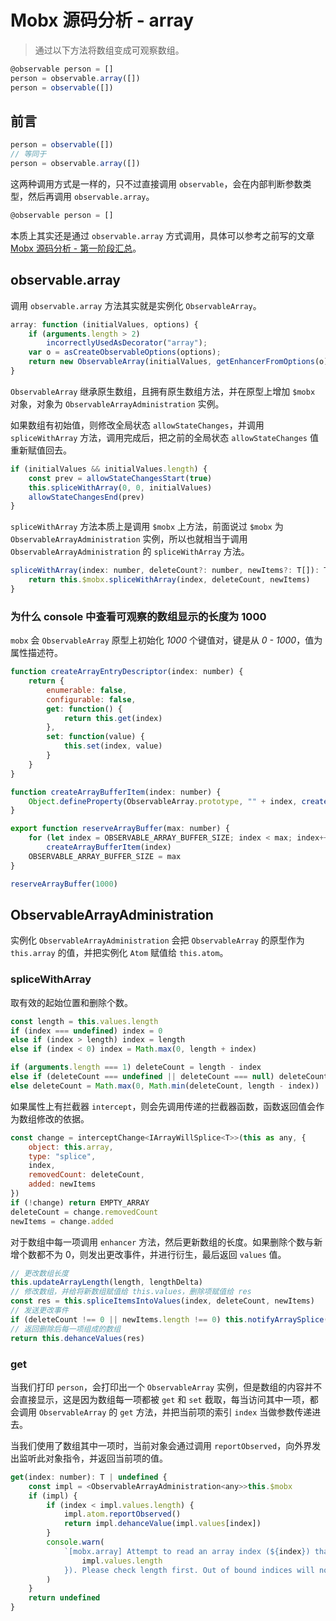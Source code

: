 # Mobx 源码分析 - array

> 通过以下方法将数组变成可观察数组。

```js
@observable person = []
person = observable.array([])
person = observable([])
```

## 前言

```js
person = observable([])
// 等同于
person = observable.array([])
```

这两种调用方式是一样的，只不过直接调用 `observable`，会在内部判断参数类型，然后再调用 `observable.array`。

```js
@observable person = []
```

本质上其实还是通过 `observable.array` 方式调用，具体可以参考之前写的文章[Mobx 源码分析 - 第一阶段汇总](./20190827.md)。

## observable.array

调用 `observable.array` 方法其实就是实例化 `ObservableArray`。

```js
array: function (initialValues, options) {
    if (arguments.length > 2)
        incorrectlyUsedAsDecorator("array");
    var o = asCreateObservableOptions(options);
    return new ObservableArray(initialValues, getEnhancerFromOptions(o), o.name);
}
```

`ObservableArray` 继承原生数组，且拥有原生数组方法，并在原型上增加 `$mobx` 对象，对象为 `ObservableArrayAdministration` 实例。

如果数组有初始值，则修改全局状态 `allowStateChanges`，并调用 `spliceWithArray` 方法，调用完成后，把之前的全局状态 `allowStateChanges` 值重新赋值回去。

```js
if (initialValues && initialValues.length) {
    const prev = allowStateChangesStart(true)
    this.spliceWithArray(0, 0, initialValues)
    allowStateChangesEnd(prev)
}
```

`spliceWithArray` 方法本质上是调用 `$mobx` 上方法，前面说过 `$mobx` 为 `ObservableArrayAdministration` 实例，所以也就相当于调用 `ObservableArrayAdministration` 的 `spliceWithArray` 方法。

```js
spliceWithArray(index: number, deleteCount?: number, newItems?: T[]): T[] {
    return this.$mobx.spliceWithArray(index, deleteCount, newItems)
}
```

### 为什么 console 中查看可观察的数组显示的长度为 1000

`mobx` 会 `ObservableArray` 原型上初始化 *1000* 个键值对，键是从 *0 - 1000*，值为属性描述符。

```js
function createArrayEntryDescriptor(index: number) {
    return {
        enumerable: false,
        configurable: false,
        get: function() {
            return this.get(index)
        },
        set: function(value) {
            this.set(index, value)
        }
    }
}

function createArrayBufferItem(index: number) {
    Object.defineProperty(ObservableArray.prototype, "" + index, createArrayEntryDescriptor(index))
}

export function reserveArrayBuffer(max: number) {
    for (let index = OBSERVABLE_ARRAY_BUFFER_SIZE; index < max; index++)
        createArrayBufferItem(index)
    OBSERVABLE_ARRAY_BUFFER_SIZE = max
}

reserveArrayBuffer(1000)
```

## ObservableArrayAdministration

实例化 `ObservableArrayAdministration` 会把 `ObservableArray` 的原型作为 `this.array` 的值，并把实例化 `Atom` 赋值给 `this.atom`。

### spliceWithArray

取有效的起始位置和删除个数。

```js
const length = this.values.length
if (index === undefined) index = 0
else if (index > length) index = length
else if (index < 0) index = Math.max(0, length + index)

if (arguments.length === 1) deleteCount = length - index
else if (deleteCount === undefined || deleteCount === null) deleteCount = 0
else deleteCount = Math.max(0, Math.min(deleteCount, length - index))
```

如果属性上有拦截器 `intercept`，则会先调用传递的拦截器函数，函数返回值会作为数组修改的依据。

```js
const change = interceptChange<IArrayWillSplice<T>>(this as any, {
    object: this.array,
    type: "splice",
    index,
    removedCount: deleteCount,
    added: newItems
})
if (!change) return EMPTY_ARRAY
deleteCount = change.removedCount
newItems = change.added
```

对于数组中每一项调用 `enhancer` 方法，然后更新数组的长度。如果删除个数与新增个数都不为 0，则发出更改事件，并进行衍生，最后返回 `values` 值。

```js
// 更改数组长度
this.updateArrayLength(length, lengthDelta)
// 修改数组，并给将新数组赋值给 this.values，删除项赋值给 res
const res = this.spliceItemsIntoValues(index, deleteCount, newItems)
// 发送更改事件
if (deleteCount !== 0 || newItems.length !== 0) this.notifyArraySplice(index, newItems, res)
// 返回删除后每一项组成的数组
return this.dehanceValues(res)
```

### get

当我们打印 `person`，会打印出一个 `ObservableArray` 实例，但是数组的内容并不会直接显示，这是因为数组每一项都被 `get` 和 `set` 截取，每当访问其中一项，都会调用 `ObservableArray` 的 `get` 方法，并把当前项的索引 `index` 当做参数传递进去。

当我们使用了数组其中一项时，当前对象会通过调用 `reportObserved`，向外界发出监听此对象指令，并返回当前项的值。

```js
get(index: number): T | undefined {
    const impl = <ObservableArrayAdministration<any>>this.$mobx
    if (impl) {
        if (index < impl.values.length) {
            impl.atom.reportObserved()
            return impl.dehanceValue(impl.values[index])
        }
        console.warn(
            `[mobx.array] Attempt to read an array index (${index}) that is out of bounds (${
                impl.values.length
            }). Please check length first. Out of bound indices will not be tracked by MobX`
        )
    }
    return undefined
}
```
